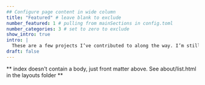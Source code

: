 ```yaml
---
## Configure page content in wide column
title: "Featured" # leave blank to exclude
number_featured: 1 # pulling from mainSections in config.toml
number_categories: 3 # set to zero to exclude
show_intro: true
intro: |
  These are a few projects I’ve contributed to along the way. I’m still growing in the field, but I’m always open to learning from others and exchanging ideas, [please I’m just a message away <i class="fa-regular fa-face-smile-beam"></i>](/contact)!
draft: false
---
```


** index doesn't contain a body, just front matter above.
See about/list.html in the layouts folder **